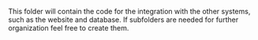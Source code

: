 This folder will contain the code for the integration with the other systems, such as the website and database.
If subfolders are needed for further organization feel free to create them.